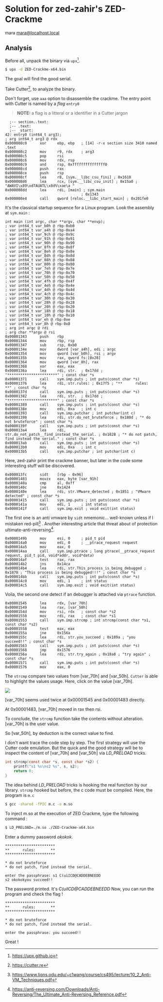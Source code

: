 # Solution for zed-zahir's ZED-Crackme
mara <mara@localhost.local>

## Analysis

Before all, unpack the binary via `upx`[^1].

```bash
$ upx -d ZED-Crackme-x64.bin
```

The goal will find the good serial.

Take Cutter[^2], to analyze the binary.

Don't forget, use `aaa` option to disassemble the crackme.
The entry point with Cutter is named by a _flag_ `entry0`

> **NOTE:** a flag is a litteral or a identifier in a Cutter jargon

```assembly
  ;-- section..text:
  ;-- .text:
  ;-- _start:
42: entry0 (int64_t arg3);
; arg int64_t arg3 @ rdx
0x000008c0      xor     ebp, ebp   ; [14] -r-x section size 3410 named .text
0x000008c2      mov     r9, rdx    ; arg3
0x000008c5      pop     rsi
0x000008c6      mov     rdx, rsp
0x000008c9      and     rsp, 0xfffffffffffffff0
0x000008cd      push    rax
0x000008ce      push    rsp
0x000008cf      lea     r8, [sym.__libc_csu_fini] ; 0x1610
0x000008d6      lea     rcx, [sym.__libc_csu_init] ; 0x15a0 ; "AWAVI\x89\xd7AUATL\x8d%\xae\a "
0x000008dd      lea     rdi, [main] ; sym.main
                                   ; 0x1343
0x000008e4      call    qword [reloc.__libc_start_main] ; 0x201fe0
```

It's the classical startup sequence for a Linux program.
Look the assembly at `sym.main` :

```assembly
int main (int argc, char **argv, char **envp);
; var int64_t var_b0h @ rbp-0xb0
; var int64_t var_a4h @ rbp-0xa4
; var int64_t var_9ch @ rbp-0x9c
; var int64_t var_91h @ rbp-0x91
; var int64_t var_90h @ rbp-0x90
; var int64_t var_8fh @ rbp-0x8f
; var int64_t var_8eh @ rbp-0x8e
; var int64_t var_8dh @ rbp-0x8d
; var int64_t var_88h @ rbp-0x88
; var int64_t var_80h @ rbp-0x80
; var int64_t var_7eh @ rbp-0x7e
; var int64_t var_70h @ rbp-0x70
; var int64_t var_50h @ rbp-0x50
; var int64_t var_4fh @ rbp-0x4f
; var int64_t var_4eh @ rbp-0x4e
; var int64_t var_4dh @ rbp-0x4d
; var int64_t var_4ch @ rbp-0x4c
; var int64_t var_30h @ rbp-0x30
; var int64_t var_28h @ rbp-0x28
; var int64_t var_20h @ rbp-0x20
; var int64_t var_18h @ rbp-0x18
; var int64_t var_10h @ rbp-0x10
; var int64_t var_eh @ rbp-0xe
; var int64_t var_8h @ rbp-0x8
; arg int argc @ rdi
; arg char **argv @ rsi
0x00001343      push    rbp
0x00001344      mov     rbp, rsp
0x00001347      sub     rsp, 0xb0
0x0000134e      mov     dword [var_a4h], edi ; argc
0x00001354      mov     qword [var_b0h], rsi ; argv
0x0000135b      mov     rax, qword fs:[0x28]
0x00001364      mov     qword [var_8h], rax
0x00001368      xor     eax, eax
0x0000136a      lea     rdi, str.  ; 0x17dd ; "***********************" ; const char *s
0x00001371      call    sym.imp.puts ; int puts(const char *s)
0x00001376      lea     rdi, str.rules: ; 0x17f5 ; "**      rules:       **" ; const char *s
0x0000137d      call    sym.imp.puts ; int puts(const char *s)
0x00001382      lea     rdi, str.  ; 0x17dd ; "***********************" ; const char *s
0x00001389      call    sym.imp.puts ; int puts(const char *s)
0x0000138e      mov     edi, 0xa   ; int c
0x00001393      call    sym.imp.putchar ; int putchar(int c)
0x00001398      lea     rdi, str.do_not_bruteforce ; 0x180d ; "* do not bruteforce" ; const char *s
0x0000139f      call    sym.imp.puts ; int puts(const char *s)
0x000013a4      lea     rdi, str.do_not_patch__find_instead_the_serial. ; 0x1828 ; "* do not patch, find instead the serial." ; const char *s
0x000013ab      call    sym.imp.puts ; int puts(const char *s)
0x000013b0      mov     edi, 0xa   ; int c
0x000013b5      call    sym.imp.putchar ; int putchar(int c)
```

Here, zed-zahir print the crackme banner, but later in the code some interesting stuff will be discovered.

```assembly
0x000013fc      sidt    [rbp - 0x96]
0x00001403      movzx   eax, byte [var_91h]
0x0000140a      cmp     al, 0xff
0x0000140c      jne     0x1424
0x0000140e      lea     rdi, str.VMware_detected ; 0x1851 ; "VMware detected" ; const char *s
0x00001415      call    sym.imp.puts ; int puts(const char *s)
0x0000141a      mov     edi, 1     ; int status
0x0000141f      call    sym.imp.exit ; void exit(int status)
```

The first one is an anti vmware by `sidt` nmemonic... well-known unless if I mistaken red-pill[^3] . Another interesting article that threat about of protection ultimate-anti-reversing[^4].

```assembly
0x0000149b      mov     esi, 0     ; pid_t pid
0x000014a0      mov     edi, 0     ; __ptrace_request request
0x000014a5      mov     eax, 0
0x000014aa      call    sym.imp.ptrace ; long ptrace(__ptrace_request request, pid_t pid, void*addr, void*data)
0x000014af      test    rax, rax
0x000014b2      jns     0x14ca
0x000014b4      lea     rdi, str.This_process_is_being_debugged ; 0x1878 ; "This process is being debugged!!!" ; const char *s
0x000014bb      call    sym.imp.puts ; int puts(const char *s)
0x000014c0      mov     edi, 1     ; int status
0x000014c5      call    sym.imp.exit ; void exit(int status)
```

Voila, the second one detect if an debugger is attached via `ptrace` function.


```assembly
0x00001545      lea     rdx, [var_70h]
0x00001549      lea     rax, [var_50h]
0x0000154d      mov     rsi, rdx   ; const char *s2
0x00001550      mov     rdi, rax   ; const char *s1
0x00001553      call    sym.imp.strcmp ; int strcmp(const char *s1, const char *s2)
0x00001558      test    eax, eax
0x0000155a      jne     0x156a
0x0000155c      lea     rdi, str.you_succeed ; 0x189a ; "you succeed!!" ; const char *s
0x00001563      call    sym.imp.puts ; int puts(const char *s)
0x00001568      jmp     0x1576
0x0000156a      lea     rdi, str.try_again ; 0x18a8 ; "try again" ; const char *s
0x00001571      call    sym.imp.puts ; int puts(const char *s)
0x00001576      mov     eax, 0
```

The `strcmp` compare two values from [var_70h] and [var_50h].
 `Cutter` is able to highlight the values usage. Here, click on the value [var_70h].
 
![](images/01.png)

[var_70h] seems used twice at 0x00001545 and 0x00001483 directly.

At 0x00001483, [var_70h] moved in rax then rsi.

To conclude, the `strcmp`
function take the contents without alteration.
[var_70h] is the user value.

So [var_50h], by deduction is the correct value to find.

I don't want trace the code step by step.
The first strategy will use the Cutter code emulation.
But the quick and the good strategy will be to inspect the content of [var_70h] and [var_50h] via *LD_PRELOAD* tricks.

```c
int strcmp(const char *s, const char *s2) {
	printf("s1 %s\ns2 %s", s, s2);
	return 0;
}
```

The idea behind *LD_PRELOAD* tricks is hooking the real function by our library.
`strcmp` hooked but before, the c code must be compiled. Here, the program is `m.c`

```bash
$ gcc -shared -fPIC m.c -o m.so
```

To inject m.so at the execution of ZED Crackme, type the following command :

```bash
$ LD_PRELOAD=./m.so ./ZED-Crackme-x64.bin
```

Enter a dummy password *okokok*.

```
***********************
**      rules:       **
***********************

* do not bruteforce
* do not patch, find instead the serial.

enter the passphrase: s1 C(uiICD@CADDEBNEEDD
s2 okokokyou succeed!!
```

The password printed. It's *C(uiICD@CADDEBNEEDD*
Now, you can run the program and check the flag !

```
***********************
**      rules:       **
***********************

* do not bruteforce
* do not patch, find instead the serial.

enter the passphrase: you succeed!!
```
Great !




[^1]: https://upx.github.io

[^2]: https://cutter.re

[^3]: https://www.lions.odu.edu/~c1wang/course/cs495/lecture/10_2_Anti-VM_Techniques.pdf

[^4]: https://anti-reversing.com/Downloads/Anti-Reversing/The_Ultimate_Anti-Reversing_Reference.pdf
